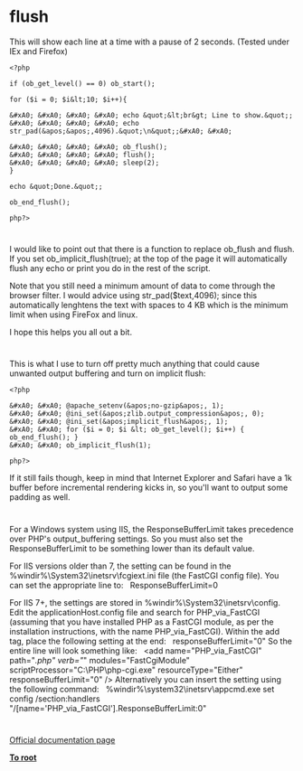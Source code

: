 # flush





This will show each line at a time with a pause of 2 seconds.
(Tested under IEx and Firefox)



```
<?php

if (ob_get_level() == 0) ob_start();

for ($i = 0; $i&lt;10; $i++){

&#xA0; &#xA0; &#xA0; &#xA0; echo &quot;&lt;br&gt; Line to show.&quot;;
&#xA0; &#xA0; &#xA0; &#xA0; echo str_pad(&apos;&apos;,4096).&quot;\n&quot;;&#xA0; &#xA0; 

&#xA0; &#xA0; &#xA0; &#xA0; ob_flush();
&#xA0; &#xA0; &#xA0; &#xA0; flush();
&#xA0; &#xA0; &#xA0; &#xA0; sleep(2);
}

echo &quot;Done.&quot;;

ob_end_flush();

php?>
```



  

#



I would like to point out that there is a function to replace ob_flush and flush. If you set ob_implicit_flush(true); at the top of the page it will automatically flush any echo or print you do in the rest of the script.

Note that you still need a minimum amount of data to come through the browser filter. I would advice using str_pad($text,4096); since this automatically lenghtens the text with spaces to 4 KB which is the minimum limit when using FireFox and linux.

I hope this helps you all out a bit.

  

#



This is what I use to turn off pretty much anything that could cause unwanted output buffering and turn on implicit flush:



```
<?php

&#xA0; &#xA0; @apache_setenv(&apos;no-gzip&apos;, 1);
&#xA0; &#xA0; @ini_set(&apos;zlib.output_compression&apos;, 0);
&#xA0; &#xA0; @ini_set(&apos;implicit_flush&apos;, 1);
&#xA0; &#xA0; for ($i = 0; $i &lt; ob_get_level(); $i++) { ob_end_flush(); }
&#xA0; &#xA0; ob_implicit_flush(1);

php?>
```


If it still fails though, keep in mind that Internet Explorer and Safari have a 1k buffer before incremental rendering kicks in, so you&apos;ll want to output some padding as well.

  

#



For a Windows system using IIS, the ResponseBufferLimit takes precedence over PHP&apos;s output_buffering settings. So you must also set the ResponseBufferLimit to be something lower than its default value.

For IIS versions older than 7, the setting can be found in the %windir%\System32\inetsrv\fcgiext.ini file (the FastCGI config file). You can set the appropriate line to:
&#xA0; ResponseBufferLimit=0

For IIS 7+, the settings are stored in %windir%\System32\inetsrv\config. Edit the applicationHost.config file and search for PHP_via_FastCGI (assuming that you have installed PHP as a FastCGI module, as per the installation instructions, with the name PHP_via_FastCGI). Within the add tag, place the following setting at the end:
&#xA0; responseBufferLimit=&quot;0&quot;
So the entire line will look something like:
&#xA0; &lt;add name=&quot;PHP_via_FastCGI&quot; path=&quot;*.php&quot; verb=&quot;*&quot; modules=&quot;FastCgiModule&quot; scriptProcessor=&quot;C:\PHP\php-cgi.exe&quot; resourceType=&quot;Either&quot; responseBufferLimit=&quot;0&quot; /&gt;
Alternatively you can insert the setting using the following command:
&#xA0; %windir%\system32\inetsrv\appcmd.exe set config /section:handlers &quot;/[name=&apos;PHP_via_FastCGI&apos;].ResponseBufferLimit:0&quot;

  

#

[Official documentation page](https://www.php.net/manual/en/function.flush.php)

**[To root](/README.md)**